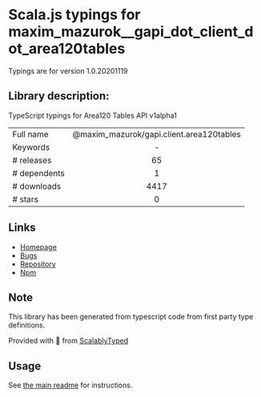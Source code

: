 
# Scala.js typings for maxim_mazurok__gapi_dot_client_dot_area120tables

Typings are for version 1.0.20201119

## Library description:
TypeScript typings for Area120 Tables API v1alpha1

|                    |                 |
| ------------------ | :-------------: |
| Full name          | @maxim_mazurok/gapi.client.area120tables |
| Keywords           | - |
| # releases         | 65 |
| # dependents       | 1 |
| # downloads        | 4417 |
| # stars            | 0 |

## Links
- [Homepage](https://github.com/Maxim-Mazurok/google-api-typings-generator#readme)
- [Bugs](https://github.com/Maxim-Mazurok/google-api-typings-generator/issues)
- [Repository](https://github.com/Maxim-Mazurok/google-api-typings-generator)
- [Npm](https://www.npmjs.com/package/%40maxim_mazurok%2Fgapi.client.area120tables)
    


## Note
This library has been generated from typescript code from first party type definitions.

Provided with :purple_heart: from [ScalablyTyped](https://github.com/oyvindberg/ScalablyTyped)

## Usage
See [the main readme](../../readme.md) for instructions.


